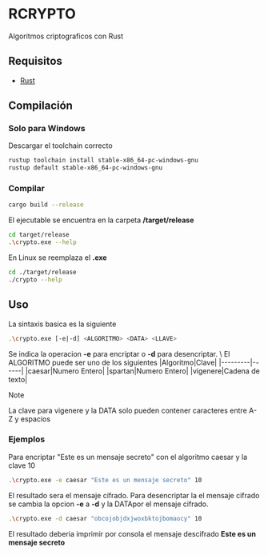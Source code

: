 # RCRYPTO

Algoritmos criptograficos con Rust

## Requisitos

- [Rust](https://www.rust-lang.org/tools/install)

## Compilación 

### Solo para Windows
Descargar el toolchain correcto
```bash
rustup toolchain install stable-x86_64-pc-windows-gnu
rustup default stable-x86_64-pc-windows-gnu
```

### Compilar

```bash
cargo build --release
```

El ejecutable se encuentra en la carpeta **/target/release**

```bash
cd target/release
.\crypto.exe --help
```

En Linux se reemplaza el **.exe** 

```bash
cd ./target/release
./crypto --help
```

## Uso
La sintaxis basica es la siguiente
```bash
.\crypto.exe [-e|-d] <ALGORITMO> <DATA> <LLAVE>
```
Se indica la operacion **-e** para encriptar o **-d** para desencriptar.
\\
El ALGORITMO puede ser uno de los siguientes 
|Algoritmo|Clave|
|---------|------|
|caesar|Numero Entero|
|spartan|Numero Entero|
|vigenere|Cadena de texto|

> [!NOTE]
> La clave para vigenere y la DATA solo pueden contener caracteres entre A-Z y espacios

### Ejemplos
Para encriptar "Este es un mensaje secreto" con el algoritmo caesar y la clave 10

```bash
.\crypto.exe -e caesar "Este es un mensaje secreto" 10
```
El resultado sera el mensaje cifrado. Para desencriptar la el mensaje cifrado se cambia la opcion **-e** a **-d** y la DATApor el mensaje cifrado.

```bash
.\crypto.exe -d caesar "obcojobjdxjwoxbktojbomaocy" 10
```

El resultado deberia imprimir por consola el mensaje descifrado **Este es un mensaje secreto**



